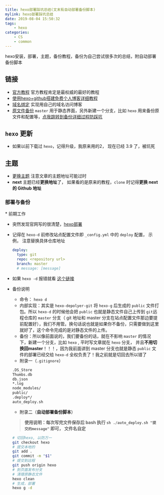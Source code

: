 ```yaml
---
title: hexo部署踩坑总结(文末有自动部署备份脚本)
mylink: hexo部署踩坑总结
date: 2019-08-04 15:50:32
tags:
    - hexo
categories:
    - CS
    - common
---
```


hexo安装，部署，主题，备份教程，备份为自己尝试很多次的总结，附自动部署备份脚本

<!--more-->

## 链接
* [官方教程](https://hexo.io/zh-cn/docs/) 官方教程肯定是最权威的最好的教程
* [使用hexo+github搭建免费个人博客详细教程](https://www.cnblogs.com/liuxianan/p/build-blog-website-by-hexo-github.html)
* [域名绑定](https://blog.enjoytoshare.club/article/hexo-do-domain.html) 实现用自己的域名访问博客
* [原文件备份](https://blog.csdn.net/u012195214/article/details/72721065) `master` 用于静态界面，另外新建一个分支，比如 `hexo` 用来备份原文件和配置等，[点我跳转到备份详细过程防踩坑](#deploy_backup)

##  `hexo` 更新

* 如果以前下载过 `hexo`，记得升级，我原来用的2， 现在已经 3.9 了，被坑死

## 主题

*  [更换主题](https://www.jianshu.com/p/33bc0a0a6e90) 注意文章的主题地址可能过时
* **next** 主题已经**更换地址**了， 如果看的是原来的教程，`clone` 时记得**更换 next 的 Github 地址**

<h3 id="deploy_backup"> 部署与备份</h3>
* 前期工作

  * 突然发现官网写的很清楚，[hexo部署](https://hexo.io/zh-cn/docs/deployment.html)

  * 记得在 `hexo-d` 前修改站点配置文件即 `_config.yml` 中的 `deploy` 配置， 示例， 注意替换具体仓库地址

    ```yaml
    deploy:
      type: git
      repo: <repository url> 
      branch: master
      # message: [message]
    ```

    

  * 如果 `hexo -d` 报错就看 [这个链接](https://blog.csdn.net/weixin_36401046/article/details/52940313)

* 备份说明

  * 命令： `hexo d`
  * 内部实现：其实是 `hexo-depolyer-git` 将 `hexo-g` 后生成的 `public` 文件打包。所以 `hexo-d` 的时候他会把 `public` 也就是静态文件自己上传到 `git`远程仓库的 `master` 分支（ git 地址和 master 分支在站点配置文件那边要提前配置好），我们不用管。换句话说也就是如果你不备份，只需要做到这里就好了，这个命令完成的是对静态文件的上传。
  * 备份：所以像前面说的，我们要备份的话，就在不影响 `master` 的情况下，新建一个分支，比如 `hexo` , 平时写文章就在 `hexo` 分支， 并且**不用切换回master**！！！，因为我前面讲到 master 分支也就是静态 `public` 文件的部署已经交给 `hexo-d` 全权负责了！我之前就是切回去所以错了
  * 附录一（`.gitignore`）

  ```sh
  .DS_Store
  Thumbs.db
  db.json
  *.log
  node_modules/
  public/
  .deploy*/
  auto_deploy.sh
  ```

  * 附录二（**自动部署备份脚本**）

  > **使用说明：每次写完文件保存后 bash 执行 `sh ./auto_deploy.sh "提交的message"` 即可， 文件名自定**

  ```sh
  # 切回hexo, 以防万一
  git checkout hexo
  # 提交本地的
  git add .
  git commit -m "$1"
  # 提交到远程
  git push origin hexo
  # 到页面发布分支
  # 清理原静态文件
  hexo clean
  # 生成，部署
  hexo g -d
  ```

  